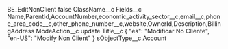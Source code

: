 <?xml version="1.0" encoding="UTF-8"?>
<CustomMetadata xmlns="http://soap.sforce.com/2006/04/metadata" xmlns:xsi="http://www.w3.org/2001/XMLSchema-instance" xmlns:xsd="http://www.w3.org/2001/XMLSchema">
    <label>BE_EditNonClient</label>
    <protected>false</protected>
    <values>
        <field>ClassName__c</field>
        <value xsi:nil="true"/>
    </values>
    <values>
        <field>Fields__c</field>
        <value xsi:type="xsd:string">Name,ParentId,AccountNumber,economic_activity_sector__c,email__c,phone_area_code__c,other_phone_number__c,website,OwnerId,Description,BillingAddress</value>
    </values>
    <values>
        <field>ModeAction__c</field>
        <value xsi:type="xsd:string">update</value>
    </values>
    <values>
        <field>Title__c</field>
        <value xsi:type="xsd:string">{             &quot;es&quot;: &quot;Modificar No Cliente&quot;,             &quot;en-US&quot;: &quot;Modify Non Client&quot;         }</value>
    </values>
    <values>
        <field>sObjectType__c</field>
        <value xsi:type="xsd:string">Account</value>
    </values>
</CustomMetadata>
